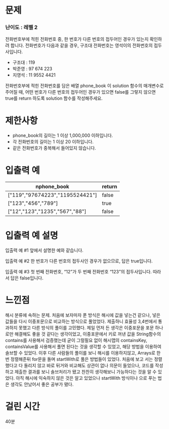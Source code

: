# 문제

### 난이도 : 레벨 2

전화번호부에 적힌 전화번호 중, 한 번호가 다른 번호의 접두어인 경우가 있는지 확인하려 합니다.
전화번호가 다음과 같을 경우, 구조대 전화번호는 영석이의 전화번호의 접두사입니다.

- 구조대 : 119
- 박준영 : 97 674 223
- 지영석 : 11 9552 4421

전화번호부에 적힌 전화번호를 담은 배열 phone_book 이 solution 함수의 매개변수로 주어질 때, 어떤 번호가 다른 번호의 접두어인 경우가 있으면 false를 그렇지 않으면 true를 return 하도록 solution 함수를 작성해주세요.

# 제한사항

- phone_book의 길이는 1 이상 1,000,000 이하입니다.
- 각 전화번호의 길이는 1 이상 20 이하입니다.
- 같은 전화번호가 중복해서 들어있지 않습니다.

# 입출력 예

| nphone_book                     | return |
| ------------------------------- | ------ |
| ["119","97674223","1195524421"] | false  |
| ["123","456","789"]             | true   |
| ["12","123","1235","567","88"]  | false  |

# 입출력 예 설명

입출력 예 #1
앞에서 설명한 예와 같습니다.

입출력 예 #2
한 번호가 다른 번호의 접두사인 경우가 없으므로, 답은 true입니다.

입출력 예 #3
첫 번째 전화번호, “12”가 두 번째 전화번호 “123”의 접두사입니다. 따라서 답은 false입니다.

# 느낀점

해시 분류에 속하는 문제. 처음에 보자마자 푼 방식은 해시에 값을 넣는건 같으나, 넣은 값들을 다시 이중포문으로 비교하는 방식으로 풀었었다. 제출하니 효율성 3,4번에서 통과하지 못했고 다른 방식의 풀이를 고민했다. 제일 먼저 든 생각은 이중포문을 포문 하나로만 해결해도 좋을 것 같다는 생각이었고, 이중포문에서 키로 꺼낸 값을 String함수의 contains를 사용해서 검증했는데 굳이 그럴필요 없이 해시맵의 containsKey, containsValue를 사용해서 풀면 된다는 것을 생각할 수 있었고, 해당 방법을 이용하여 솔브할 수 있었다. 이후 다른 사람들의 풀이를 보니 해시를 이용하지않고, Arrays로 한번 정렬해준뒤 for문을 돌며 startWith로 풀은 방법들이 있었다. 처음에 보고 서는 정렬했다고 다 돌리지 않고 바로 뒤거와 비교해도 상관이 없나 의문이 들었으나, 코드를 작성하고 제출한 결과를 보니 솔브처리가 됐고 찬찬히 생각해보니 가능하다는 것을 알 수 있었다. 아직 해시에 익숙하지 않은 것은 알고 있었으나 startWith 방식이나 으로 푸는 법은 생각도 안났어서 좋은 공부가 됐다.

# 걸린 시간

40분
